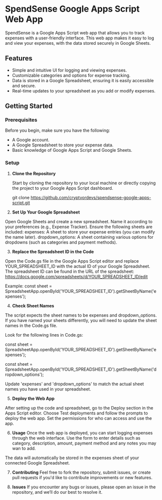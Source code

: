 # SpendSense Google Apps Script Web App

SpendSense is a Google Apps Script web app that allows you to track expenses with a user-friendly interface. This web app makes it easy to log and view your expenses, with the data stored securely in Google Sheets.

## Features

- Simple and intuitive UI for logging and viewing expenses.
- Customizable categories and options for expense tracking.
- Data is stored in a Google Spreadsheet, ensuring it is easily accessible and secure.
- Real-time updates to your spreadsheet as you add or modify expenses.

## Getting Started

### Prerequisites

Before you begin, make sure you have the following:

- A Google account.
- A Google Spreadsheet to store your expense data.
- Basic knowledge of Google Apps Script and Google Sheets.

### Setup

1. **Clone the Repository**

   Start by cloning the repository to your local machine or directly copying the project to your Google Apps Script dashboard.

   git clone https://github.com/cryptvordevs/spendsense-google-apps-script.git

2. **Set Up Your Google Spreadsheet**

Open Google Sheets and create a new spreadsheet.
Name it according to your preferences (e.g., Expense Tracker).
Ensure the following sheets are included:
expenses: A sheet to store your expense entries (you can modify the name later).
dropdown_options: A sheet containing various options for dropdowns (such as categories and payment methods).

3. **Replace the Spreadsheet ID in the Code**

Open the Code.gs file in the Google Apps Script editor and replace YOUR_SPREADSHEET_ID with the actual ID of your Google Spreadsheet. The spreadsheet ID can be found in the URL of the spreadsheet: https://docs.google.com/spreadsheets/d/YOUR_SPREADSHEET_ID/edit

Example: const sheet = SpreadsheetApp.openById('YOUR_SPREADSHEET_ID').getSheetByName('expenses');

4. **Check Sheet Names**

The script expects the sheet names to be expenses and dropdown_options. If you have named your sheets differently, you will need to update the sheet names in the Code.gs file.

Look for the following lines in Code.gs: 

const sheet = SpreadsheetApp.openById('YOUR_SPREADSHEET_ID').getSheetByName('expenses');

const sheet = SpreadsheetApp.openById('YOUR_SPREADSHEET_ID').getSheetByName('dropdown_options');

Update 'expenses' and 'dropdown_options' to match the actual sheet names you have used in your spreadsheet.

5. **Deploy the Web App**

After setting up the code and spreadsheet, go to the Deploy section in the Apps Script editor.
Choose Test deployments and follow the prompts to deploy the web app.
Set the permissions for who can access and use the app.

6. **Usage**
Once the web app is deployed, you can start logging expenses through the web interface. Use the form to enter details such as category, description, amount, payment method and any notes you may wan to add. 

The data will automatically be stored in the expenses sheet of your connected Google Spreadsheet.

7. **Contributing**
Feel free to fork the repository, submit issues, or create pull requests if you'd like to contribute improvements or new features.

8. **Issues**
If you encounter any bugs or issues, please open an issue in the repository, and we’ll do our best to resolve it.

